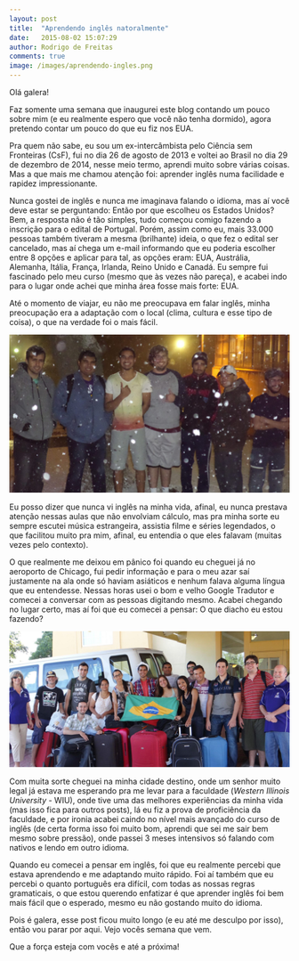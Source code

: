 ```yaml
---
layout: post
title:  "Aprendendo inglês natoralmente"
date:   2015-08-02 15:07:29
author: Rodrigo de Freitas
comments: true
image: /images/aprendendo-ingles.png
---
```


Olá galera!

Faz somente uma semana que inaugurei este blog contando um pouco sobre mim (e eu realmente espero que você não tenha dormido), agora pretendo contar um pouco do que eu fiz nos EUA.

Pra quem não sabe, eu sou um ex-intercâmbista pelo Ciência sem Fronteiras (CsF), fui no dia 26 de agosto de 2013 e voltei ao Brasil no dia 29 de dezembro de 2014, nesse meio termo, aprendi muito sobre várias coisas. Mas a que mais me chamou atenção foi: aprender inglês numa facilidade e rapidez impressionante.

Nunca gostei de inglês e nunca me imaginava falando o idioma, mas aí você deve estar se perguntando: Então por que escolheu os Estados Unidos? Bem, a resposta não é tão simples, tudo começou comigo fazendo a inscrição para o edital de Portugal. Porém, assim como eu, mais 33.000 pessoas também tiveram a mesma (brilhante) ideia, o que fez o edital ser cancelado, mas aí chega um e-mail informando que eu poderia escolher entre 8 opções e aplicar para tal, as opções eram: EUA, Austrália, Alemanha, Itália, França, Irlanda, Reino Unido e Canadá. Eu sempre fui fascinado pelo meu curso (mesmo que às vezes não pareça), e acabei indo para o lugar onde achei que minha área fosse mais forte: EUA.

Até o momento de viajar, eu não me preocupava em falar inglês, minha preocupação era a adaptação com o local (clima, cultura e esse tipo de coisa), o que na verdade foi o mais fácil. 

![](https://raw.githubusercontent.com/rodrigodfreitas/rodrigodfreitas.github.io/master/images/clima.jpg)

Eu posso dizer que nunca vi inglês na minha vida, afinal, eu nunca prestava atenção nessas aulas que não envolviam cálculo, mas pra minha sorte eu sempre escutei música estrangeira, assistia filme e séries legendados, o que facilitou muito pra mim, afinal, eu entendia o que eles falavam (muitas vezes pelo contexto).

O que realmente me deixou em pânico foi quando eu cheguei já no aeroporto de Chicago, fui pedir informação e para o meu azar saí justamente na ala onde só haviam asiáticos e nenhum falava alguma língua que eu entendesse. Nessas horas usei o bom e velho Google Tradutor e comecei a conversar com as pessoas digitando mesmo. Acabei chegando no lugar certo, mas aí foi que eu comecei a pensar: O que diacho eu estou fazendo? 


![](https://raw.githubusercontent.com/rodrigodfreitas/rodrigodfreitas.github.io/master/images/chegando.jpg)

Com muita sorte cheguei na minha cidade destino, onde um senhor muito legal já estava me esperando pra me levar para a faculdade (*Western Illinois University* - WIU), onde tive uma das melhores experiências da minha vida (mas isso fica para outros posts), lá eu fiz a prova de proficiência da faculdade, e por ironia acabei caindo no nível mais avançado do curso de inglês (de certa forma isso foi muito bom, aprendi que sei me sair bem mesmo sobre pressão), onde passei 3 meses intensivos só falando com nativos e lendo em outro idioma.

Quando eu comecei a pensar em inglês, foi que eu realmente percebi que estava aprendendo e me adaptando muito rápido. Foi aí também que eu percebi o quanto português era difícil, com todas as nossas regras gramaticais, o que estou querendo enfatizar é que aprender inglês foi bem mais fácil que o esperado, mesmo eu não gostando muito do idioma.

Pois é galera, esse post ficou muito longo (e eu até me desculpo por isso), então vou parar por aqui. Vejo vocês semana que vem.

Que a força esteja com vocês e até a próxima!


[ini]: http://rodrigodfreitas.github.io